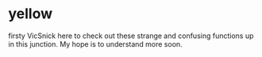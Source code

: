 # yellow
firsty
VicSnick here to check out these strange and confusing functions up in this junction. My hope is to understand more soon.
